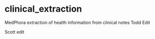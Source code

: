 clinical_extraction
===================

MedPhora extraction of health information from clinical notes
Todd Edit

Scott edit
